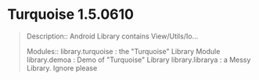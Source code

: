 # Turquoise 1.5.0610

> Description::
> Android Library contains View/Utils/Io...
> 
> Modules::
> library.turquoise : the "Turquoise" Library Module
> library.demoa : Demo of "Turquoise" Library
> library.librarya : a Messy Library. Ignore please
